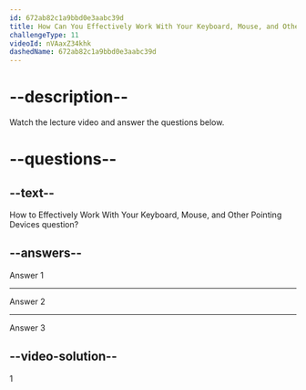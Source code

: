 ```yaml
---
id: 672ab82c1a9bbd0e3aabc39d
title: How Can You Effectively Work With Your Keyboard, Mouse, and Other Pointing Devices
challengeType: 11
videoId: nVAaxZ34khk
dashedName: 672ab82c1a9bbd0e3aabc39d
---
```


# --description--

Watch the lecture video and answer the questions below.

# --questions--

## --text--

How to Effectively Work With Your Keyboard, Mouse, and Other Pointing Devices question?

## --answers--

Answer 1

---

Answer 2

---

Answer 3

## --video-solution--

1
